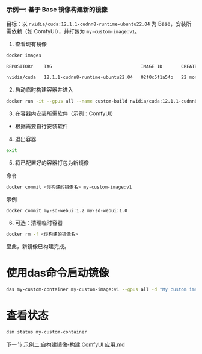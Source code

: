 
### 示例一: 基于 Base 镜像构建新的镜像

目标：以 `nvidia/cuda:12.1.1-cudnn8-runtime-ubuntu22.04` 为 Base，安装所需依赖（如 ComfyUI），并打包为 `my-custom-image:v1`。

1) 查看现有镜像
```bash
docker images

REPOSITORY    TAG                                 IMAGE ID       CREATED         SIZE

nvidia/cuda   12.1.1-cudnn8-runtime-ubuntu22.04   02f0c5f1a54b   22 months ago   3.38GB
```

2) 启动临时构建容器并进入
```bash
docker run -it --gpus all --name custom-build nvidia/cuda:12.1.1-cudnn8-runtime-ubuntu22.04 bash
```

3) 在容器内安装所需软件（示例：ComfyUI）
- 根据需要自行安装软件

4) 退出容器
```bash
exit
```

5) 将已配置好的容器打包为新镜像

命令
```bash
docker commit <你构建的镜像名> my-custom-image:v1
```
示例
```bash
docker commit my-sd-webui:1.2 my-sd-webui:1.0
```
6) 可选：清理临时容器
```bash
docker rm -f <你构建的镜像名>
```

至此，新镜像已构建完成。

# 使用das命令启动镜像
```bash
das my-custom-container my-custom-image:v1 --gpus all -d "My custom image service" 
```
# 查看状态
```bash
dsm status my-custom-container
```

下一节 [示例二:自构建镜像-构建 ComfyUI 应用.md](demo2.md)